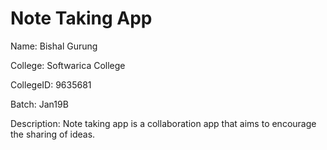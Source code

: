 # Note Taking App

Name: Bishal Gurung

College: Softwarica College 

CollegeID: 9635681

Batch: Jan19B

Description: Note taking app is a collaboration app that aims to encourage the sharing of ideas.
